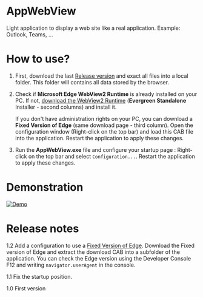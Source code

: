 # AppWebView
Light application to display a web site like a real application. Example: Outlook, Teams, ...

# How to use?

1. First, download the last [Release version](https://github.com/dvoituron/AppWebView/releases)
   and exact all files into a local folder. This folder will contains all data stored by the browser.

2. Check if **Microsoft Edge WebView2 Runtime** is already installed on your PC.
   If not, [download the WebView2 Runtime](https://developer.microsoft.com/en-us/microsoft-edge/webview2/) 
   (**Evergreen Standalone** Installer - second columns) and install it.

   If you don't have administration rights on your PC, you can download a **Fixed Version of Edge** (same download page - third column).
   Open the configuration window (Right-click on the top bar) and load this CAB file into the application.
   Restart the application to apply these changes.

3. Run the **AppWebView.exe** file and configure your startup page :
   Right-click on the top bar and select `Configuration...`.
   Restart the application to apply these changes.
   
# Demonstration
  [![Demo](https://img.youtube.com/vi/4by5R63kDkA/0.jpg)](https://www.youtube.com/watch?v=4by5R63kDkA)


# Release notes

1.2 Add a configuration to use a [Fixed Version of Edge](https://developer.microsoft.com/en-us/microsoft-edge/webview2).
    Download the Fixed version of Edge and extract the download CAB into a subfolder of the application.
    You can check the Edge version using the Developer Console F12 and writing `navigator.userAgent` in the console.

1.1 Fix the startup position.

1.0 First version